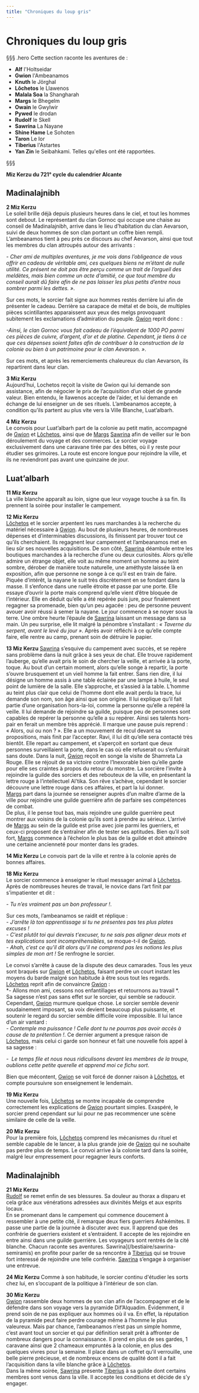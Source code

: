 ```yaml
---
title: "Chroniques du loup gris"
---
```

# Chroniques du loup gris

§§§ .hero
Cette section raconte les aventures de :
- **Alf** l'Holtseidar
- **Gwion** l'Ambeanamos
- **Knuth** le Jörghal
- **Lôchetos** le Llawenos
- **Malala Soa** la Shangharah
- **Margs** le Bhegelm
- **Owain** le Gwylwir
- **Pywed** le drodan
- **Rudolf** le Skell
- **Sawrina** La Nayane
- **Shine Hame** Le Sohoten
- **Taron** Le Ior
- **Tiberius** l'Astartes
- **Yan Zin** le Seibahkami.
Telles qu'elles ont été rapportées.

§§§

**Miz Kerzu du 721° cycle du calendrier Alcante**  

## Madinalajnibh   
**2 Miz Kerzu**    
Le soleil brille déjà depuis plusieurs heures dans le ciel, et tout les hommes sont debout. Le représentant du clan Gornoc qui occupe une chaise au conseil de Madinalajnibh, arrive dans le lieu d’habitation du clan Aevarson, suivi de deux hommes de son clan portant un coffre bien rempli. L’ambeanamos tient à peu près ce discours au chef Aevarson, ainsi que tout les membres du clan attroupés autour des arrivants :  

*- Cher ami de multiples aventures, je me vois dans l’obligeance de vous offrir en cadeau de véritable ami, ces quelques biens ne m’étant de nulle utilité. Ce présent ne doit pas être perçu comme un trait de l’orgueil des meldètes, mais bien comme un acte d’amitié, ce que tout membre du conseil aurait dû faire afin de ne pas laisser les plus petits d’entre nous sombrer parmi les dettes. »*.   

Sur ces mots, le sorcier fait signe aux hommes restés derrière lui afin de présenter le cadeau. Derrière sa carapace de métal et de bois, de multiples pièces scintillantes apparaissent aux yeux des melgs provoquant subitement les exclamations d’admiration du peuple. [Gwion](/bestiaire/gwion-gornoc) reprit donc :   

*-Ainsi, le clan Gornoc vous fait cadeau de l’équivalent de 1000 PO parmi ces pièces de cuivre, d’argent, d’or et de platine. Cependant, je tiens à ce que ces dépenses soient faites afin de contribuer à la construction de la colonie ou bien à un patrimoine pour le clan Aevarson. »*.  

Sur ces mots, et après les remerciements chaleureux du clan Aevarson, ils repartirent dans leur clan.   

**3 Miz Kerzu**   
Aujourd’hui, Lochetos reçoit la visite de Gwion qui lui demande son assistance, afin de négocier le prix de l’acquisition d’un objet de grande valeur. Bien entendu, le llawenos accepte de l’aider, et lui demande en échange de lui enseigner un de ses rituels. L’ambeanamos accepte, à condition qu’ils partent au plus vite vers la Ville Blanche, Luat’albarh.  

**4 Miz Kerzu**  
Le convois pour Luat’albarh part de la colonie au petit matin, accompagné de [Gwion](/bestiaire/gwion-gornoc) et [Lôchetos](/bestiaire/lochetos-vlatcano), ainsi que de [Margs](/bestiaire/margs-maenkalon)  [Sawrina](/bestiaire/sawrina-semiramis) afin de veiller sur le bon déroulement du voyage et des commerces. Le sorcier voyage exclusivement dans une caravane tirée par des bêtes, où il y reste pour étudier ses grimoires. La route est encore longue pour rejoindre la ville, et ils ne reviendront pas avant une quinzaine de jour.   
## Luat’albarh   
**11 Miz Kerzu**    
La ville blanche apparaît au loin, signe que leur voyage touche à sa fin. Ils prennent la soirée pour installer le campement.   

**12 Miz Kerzu**   
 [Lôchetos](/bestiaire/lochetos-vlatcano) et le sorcier arpentent les rues marchandes à la recherche du matériel nécessaire à [Gwion](/bestiaire/gwion-gornoc). Au bout de plusieurs heures, de nombreuses dépenses et d’interminables discussions, ils finissent par trouver tout ce qu’ils cherchaient. Ils regagnent leur campement et l’ambeanamos met en lieu sûr ses nouvelles acquisitions. De son côté, [Sawrina](/bestiaire/sawrina-semiramis) déambule entre les boutiques marchandes à la recherche d’une ou deux curiosités. Alors qu’elle admire un étrange objet, elle voit au même moment un homme au teint sombre, dérober de manière toute naturelle, une améthyste laissée là en exposition, afin que personne ne songe à ce qu’il est en train de faire. Piquée d’intérêt, la nayane le suit très discrètement en se fondant dans la masse. Il s’enfonce dans une ruelle étroite et passe par une porte. Elle essaye d’ouvrir la porte mais comprend qu’elle vient d’être bloquée de l’intérieur. Elle en déduit qu’elle a été repérée puis jure, pour finalement regagner sa promenade, bien qu’un peu agacée : peu de personne peuvent avouer avoir réussi à semer la nayane. Le jour commence à se noyer sous la terre. Une ombre heurte l’épaule de [Sawrina](/bestiaire/sawrina-semiramis) laissant un message dans sa main. Un peu surprise, elle lit malgré la pénombre s’installant : *« Taverne du serpent, avant le levé du jour »*. Après avoir réfléchi à ce qu’elle compte faire, elle rentre au camp, prenant soin de détruire le papier.     

**13 Miz Kerzu**
 [Sawrina](/bestiaire/sawrina-semiramis) s’esquive du campement avec succès, et se repère sans problème dans la nuit grâce à ses yeux de chat. Elle trouve rapidement l’auberge, qu’elle avait pris le soin de chercher la veille, et arrivée à la porte, toque. Au bout d’un certain moment, alors qu’elle songe à repartir, la porte s’ouvre brusquement et un vieil homme la fait entrer. Sans rien dire, il lui désigne un homme assis à une table éclairée par une lampe à huile, le seul point de lumière de la salle. Elle s’approche, et s’assied à la table. L’homme au teint plus clair que celui de l’homme dont elle avait perdu la trace, lui demande son nom, son âge ainsi que son origine. Il lui explique qu’il fait partie d’une organisation hors-la-loi, comme la personne qu’elle a repéré la veille. Il lui demande de rejoindre sa guilde, puisque peu de personnes sont capables de repérer la personne qu’elle a su repérer. Ainsi ses talents hors-pair en ferait un membre très apprécié. Il marque une pause puis reprend : « Alors, oui ou non ? ». Elle a un mouvement de recul devant sa propositions, mais finit par l’accepter. Ravi, il lui dit qu’elle sera contacté très bientôt. Elle repart au campement, et s’aperçoit en sortant que deux personnes surveillaient la porte, dans le cas où elle refuserait ou s’enfuirait sans doute. Dans la nuit, [Gwion](/bestiaire/gwion-gornoc) reçoit en songe la visite de Shamreta La Rouge. Elle se réjouit de sa victoire contre l’Inexorable bien qu’elle garde pour elle ses craintes à propos du retour du monstre. La sorcière l’invite à rejoindre la guilde des sorciers et des rebouteux de la ville, en présentant la lettre rouge à l’intellectuel Al’tika. Son rêve s’achève, cependant le sorcier découvre une lettre rouge dans ces affaires, et part la lui donner.  
 [Margs](/bestiaire/margs-maenkalon) part dans la journée se renseigner auprès d’un maître d’arme de la ville pour rejoindre une guilde guerrière afin de parfaire ses compétences de combat.   
 De plus, il le pense tout bas, mais rejoindre une guilde guerrière peut montrer aux voisins de la colonie qu’ils sont à prendre au sérieux. L’arrivé de [Margs](/bestiaire/margs-maenkalon) au sein de la guilde est prise avec joie parmi les guerriers, et ceux-ci proposent de s’entraîner afin de tester ses aptitudes. Bien qu’il soit fort, [Margs](/bestiaire/margs-maenkalon) commence à l’échelon le plus bas de la guilde et doit atteindre une certaine ancienneté pour monter dans les grades.  

**14 Miz Kerzu**
Le convois part de la ville et rentre à la colonie après de bonnes affaires.   

**18 Miz Kerzu**  
Le sorcier commence à enseigner le rituel messager animal à [Lôchetos](/bestiaire/lochetos-vlatcano). Après de nombreuses heures de travail, le novice dans l’art finit par s’impatienter et dit :   

*- Tu n’es vraiment pas un bon professeur !*.  

Sur ces mots, l’ambeanamos se raidit et réplique :     
*- J’arrête là ton apprentissage si tu ne présentes pas tes plus plates excuses !*   
*- C'est plutôt toi qui devrais t'excuser, tu ne sais pas aligner deux mots et tes explications sont incompréhensibles*, se moque-t-il de [Gwion](/bestiaire/gwion-gornoc).  
*- Ahah, c’est ce qu’il dit alors qu’il ne comprend pas les notions les plus simples de mon art !* Se renfrogne le sorcier.    

Le convoi s’arrête à cause de la dispute des deux camarades. Tous les yeux sont braqués sur [Gwion](/bestiaire/gwion-gornoc) et [Lôchetos](/bestiaire/lochetos-vlatcano), faisant perdre un court instant les moyens du barde malgré son habitude à être sous tout les regards. [Lôchetos](/bestiaire/lochetos-vlatcano) reprit afin de convaincre [Gwion](/bestiaire/gwion-gornoc) :    
*- Allons mon ami, cessons nos enfantillages et retournons au travail *.   
Sa sagesse n’est pas sans effet sur le sorcier, qui semble se radoucir. Cependant, [Gwion](/bestiaire/gwion-gornoc) murmure quelque chose. Le sorcier semble devenir soudainement imposant, sa voix devient beaucoup plus puissante, et soutenir le regard du sorcier semble difficile voire impossible. Il lui lance d’un air vantard :    
*- Contemple ma puissance ! Celle dont tu ne pourras pas avoir accès à cause de ta prétention !*. Ce dernier argument a presque raison de [Lôchetos](/bestiaire/lochetos-vlatcano), mais celui ci garde son honneur et fait une nouvelle fois appel à sa sagesse :  

*-  Le temps file et nous nous ridiculisons devant les membres de la troupe, oublions cette petite querelle et apprend moi ce fichu sort*.  

Bien que mécontent, [Gwion](/bestiaire/gwion-gornoc) se voit forcé de donner raison à [Lôchetos](/bestiaire/lochetos-vlatcano), et compte poursuivre son enseignement le lendemain.     

**19 Miz Kerzu**  
Une nouvelle fois, [Lôchetos](/bestiaire/lochetos-vlatcano) se montre incapable de comprendre correctement les explications de [Gwion](/bestiaire/gwion-gornoc) pourtant simples. Exaspéré, le sorcier prend cependant sur lui pour ne pas recommencer une scène similaire de celle de la veille.   

**20 Miz Kerzu**  
Pour la première fois, [Lôchetos](/bestiaire/lochetos-vlatcano) comprend les mécanismes du rituel et semble capable de le lancer, à la plus grande joie de [Gwion](/bestiaire/gwion-gornoc) qui ne souhaite pas perdre plus de temps. Le convoi arrive à la colonie tard dans la soirée, malgré leur empressement pour regagner leurs conforts.    

## Madinalajnibh   
**21 Miz Kerzu**  
[Rudolf](/bestiaire/rudolf-fareg) se remet enfin de ses blessures. Sa douleur au thorax a disparu et cela grâce aux vénérations adressées aux divinités Melgs et aux esprits locaux.  
En se promenant dans le campement qui commence doucement à ressembler à une petite cité, il remarque deux fiers guerriers Ashkémites. Il passe une partie de la journée à discuter avec eux. Il apprend que des confrérie de guerriers existent et s’entraident. Il accepte de les rejoindre en entre ainsi dans une guilde guerrière.
Les voyageurs sont rentrés de la cité blanche. Chacun raconte ses aventures. Sawrina](/bestiaire/sawrina-semiramis) en profite pour parler de sa rencontre à [Tiberius](/bestiaire/tiberius-don-alonzo) qui se trouve fort interessé de rejoindre une telle confrérie. [Sawrina](/bestiaire/sawrina-semiramis) s’engage à organiser une entrevue.   

**24 Miz Kerzu**
 Comme à son habitude, le sorcier continu d'étudier les sorts chez lui, en s’occupant de la politique à l’intérieur de son clan.     

**30 Miz Kerzu**   
[Gwion](/bestiaire/gwion-gornoc) rassemble deux hommes de son clan afin de l’accompagner et de le défendre dans son voyage vers la pyramide Dif’Alquadim. Évidemment, il prend soin de ne pas expliquer aux hommes où il va. En effet, la réputation de la pyramide peut faire perdre courage même à l’homme le plus valeureux. Mais par chance, l’ambeanamos n’est pas un simple homme, c’est avant tout un sorcier et qui par définition serait prêt à affronter de nombreux dangers pour la connaissance. Il prend en plus de ses gardes, 1 caravane ainsi que 2 chameaux empruntés à la colonie, en plus des quelques vivres pour la semaine. Il place dans un coffret qu’il verrouille, une belle pierre précieuse, et de nombreux encens de qualité dont il a fait l’acquisition dans la ville blanche grâce à [Lôchetos](/bestiaire/lochetos-vlatcano).  
Dans la même soirée, [Sawrina](/bestiaire/sawrina-semiramis) présente [Tiberius](/bestiaire/tiberius-don-alonzo) à sa guilde dont certains membres sont venus dans la ville. Il accepte les conditions et décide de s’y engager.     
